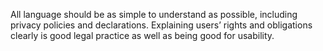 All language should be as simple to understand as possible, including privacy policies and declarations. Explaining users’ rights and obligations clearly is good legal practice as well as being good for usability.